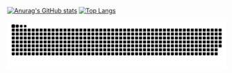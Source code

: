 [![Anurag's GitHub stats](https://github-readme-stats.vercel.app/api?username=JoneYng&show_icons=false&hide=contribs)](https://github.com/anuraghazra/github-readme-stats)     [![Top Langs](https://github-readme-stats.vercel.app/api/top-langs/?username=JoneYng&layout=compact)](https://github.com/anuraghazra/github-readme-stats)

![](https://raw.githubusercontent.com/JoneYng/JoneYng/main/assets/github-contribution-grid-snake.svg)
      
